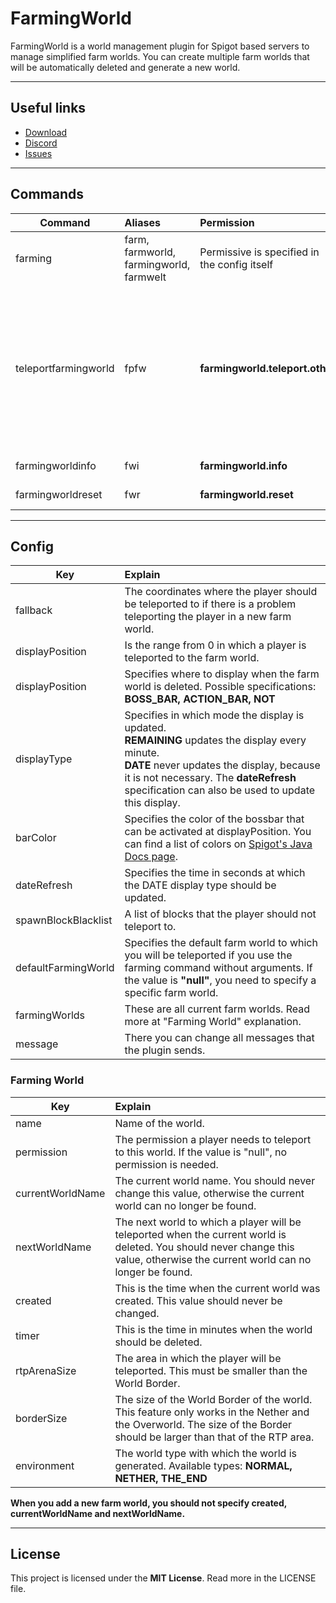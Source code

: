 # FarmingWorld
FarmingWorld is a world management plugin for Spigot based servers to manage simplified farm worlds.
You can create multiple farm worlds that will be automatically deleted and generate a new world.

---

## Useful links

* [Download](https://www.spigotmc.org/resources/farmingworld.100640/)
* [Discord](http://discord.gg/tvEFd4j)
* [Issues](https://github.com/SrSyntaxAT/FarmingWorld/issues)

---

## Commands

| Command              | Aliases                                 | Permission                                   | Syntax                     | Usage                                                                                                                                                                                                                                                                                                                                                                                                                                                                                                               |
|----------------------|:----------------------------------------|:---------------------------------------------|:---------------------------|:--------------------------------------------------------------------------------------------------------------------------------------------------------------------------------------------------------------------------------------------------------------------------------------------------------------------------------------------------------------------------------------------------------------------------------------------------------------------------------------------------------------------|
| farming              | farm, farmworld, farmingworld, farmwelt | Permissive is specified in the config itself | /farming [farmworld]       | Teleports a player to a farmworld. If no farmworld is specified, the player is teleported to the default farmworld.                                                                                                                                                                                                                                                                                                                                                                                                 |
| teleportfarmingworld | fpfw                                    | **farmingworld.teleport.other**              | /tpfw %player% [farmworld] | With this command the console or a player can teleport another player to a farmworld. If no farmworld is specified, the player is teleported to the default farmworld. This player can only be teleported to the farmworld if he also has this permission to the farmworld. If the command sender has the permission **farmingworld.teleport.other.ignore.check** he can append "**-dtc**" or "**-disabletargetcheck**" to the command, and the player can be teleported even without permission for the farmworld. |
| farmingworldinfo     | fwi                                     | **farmingworld.info**                        | /fwi %farmworld%           | Show current information of the farmworld                                                                                                                                                                                                                                                                                                                                                                                                                                                                           |
| farmingworldreset    | fwr                                     | **farmingworld.reset**                       | /fwr %farmworld%           | Reset a farmworld                                                                                                                                                                                                                                                                                                                                                                                                                                                                                                   |


---

## Config

| Key                 | Explain                                                                                                                                                                                                                                               |
|---------------------|:------------------------------------------------------------------------------------------------------------------------------------------------------------------------------------------------------------------------------------------------------|
| fallback            | The coordinates where the player should be teleported to if there is a problem teleporting the player in a new farm world.                                                                                                                            |
| displayPosition     | Is the range from 0 in which a player is teleported to the farm world.                                                                                                                                                                                |
| displayPosition     | Specifies where to display when the farm world is deleted. Possible specifications: **BOSS_BAR, ACTION_BAR, NOT**                                                                                                                                     |
| displayType         | Specifies in which mode the display is updated. <br> **REMAINING** updates the display every minute. <br> **DATE** never updates the display, because it is not necessary. The **dateRefresh** specification can also be used to update this display. |
| barColor            | Specifies the color of the bossbar that can be activated at displayPosition. You can find a list of colors on [Spigot's Java Docs page](https://hub.spigotmc.org/javadocs/bukkit/org/bukkit/boss/BarColor.html).                                      |
| dateRefresh         | Specifies the time in seconds at which the DATE display type should be updated.                                                                                                                                                                       |
| spawnBlockBlacklist | A list of blocks that the player should not teleport to.                                                                                                                                                                                              |
| defaultFarmingWorld | Specifies the default farm world to which you will be teleported if you use the farming command without arguments. If the value is **"null"**, you need to specify a specific farm world.                                                             |
| farmingWorlds       | These are all current farm worlds. Read more at "Farming World" explanation.                                                                                                                                                                          |
| message             | There you can change all messages that the plugin sends.                                                                                                                                                                                              |

### Farming World

| Key              | Explain                                                                                                                                                                        |
|------------------|:-------------------------------------------------------------------------------------------------------------------------------------------------------------------------------|
| name             | Name of the world.                                                                                                                                                             |
| permission       | The permission a player needs to teleport to this world. If the value is "null", no permission is needed.                                                                      |
| currentWorldName | The current world name. You should never change this value, otherwise the current world can no longer be found.                                                                |
| nextWorldName    | The next world to which a player will be teleported when the current world is deleted. You should never change this value, otherwise the current world can no longer be found. |
| created          | This is the time when the current world was created. This value should never be changed.                                                                                       |
| timer            | This is the time in minutes when the world should be deleted.  <br/>                                                                                                           |
| rtpArenaSize     | The area in which the player will be teleported. This must be smaller than the World Border.                                                                                   |
| borderSize       | The size of the World Border of the world. This feature only works in the Nether and the Overworld. The size of the Border should be larger than that of the RTP area.         |
| environment      | The world type with which the world is generated. Available types: **NORMAL, NETHER, THE_END**                                                                                 |

**When you add a new farm world, you should not specify created, currentWorldName and nextWorldName.**

---

## License
This project is licensed under the **MIT License**. Read more in the LICENSE file.
